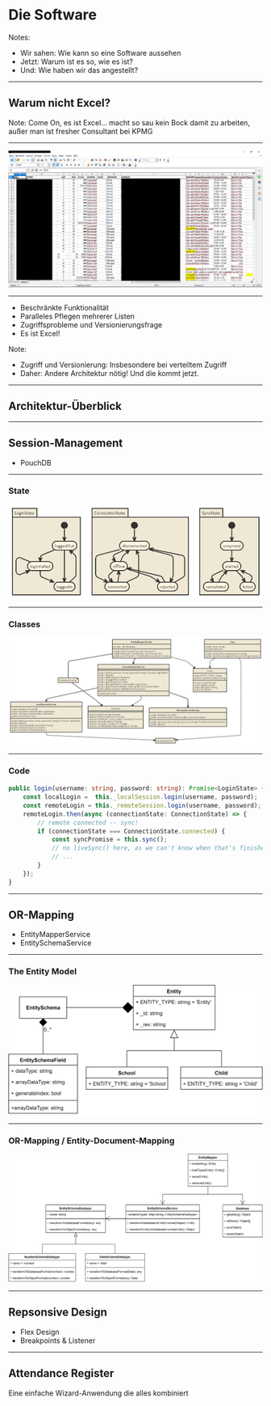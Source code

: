 # Die Software

Notes:
- Wir sahen: Wie kann so eine Software aussehen
- Jetzt: Warum ist es so, wie es ist?
- Und: Wie haben wir das angestellt?

---

## Warum nicht Excel?

Note: Come On, es ist Excel... macht so sau kein Bock damit zu arbeiten, außer man ist fresher Consultant bei KPMG

----

![Symbolbild Pflege in Excel](img/Excell_Beispiel_Anonymisiert.PNG)

----

- Beschränkte Funktionalität <!-- .element: class="bigger" -->
- Paralleles Pflegen mehrerer Listen <!-- .element: class="bigger fragment" -->
- Zugriffsprobleme und Versionierungsfrage <!-- .element: class="bigger fragment" -->
- Es ist Excel! <!-- .element: class="huge bold fragment" -->

Note:
- Zugriff und Versionierung: Insbesondere bei verteiltem Zugriff
- Daher: Andere Architektur nötig! Und die kommt jetzt.

---

## Architektur-Überblick

---

## Session-Management

- PouchDB

----

### State

![Session State](img/session_state.png)

----

### Classes

![Session Classes](img/session_classes.png)

----

### Code

```ts
public login(username: string, password: string): Promise<LoginState> {
    const localLogin =  this._localSession.login(username, password);
    const remoteLogin = this._remoteSession.login(username, password);
    remoteLogin.then(async (connectionState: ConnectionState) => {
        // remote connected -- sync!
        if (connectionState === ConnectionState.connected) {
            const syncPromise = this.sync();
            // no liveSync() here, as we can't know when that's finished if there are no changes.
            // ...
        }
    });
}
```

---

## OR-Mapping

- EntityMapperService <!-- .element: class="fragment" data-fragment-index="1" -->
- EntitySchemaService <!-- .element: class="fragment" data-fragment-index="2" -->

----

### The Entity Model

![Entity Model](img/entity_relation.png)

----

### OR-Mapping / Entity-Document-Mapping

![OR-Mapping](img/or_mapping.png)

---

## Repsonsive Design

- Flex Design
- Breakpoints & Listener

---

## Attendance Register

Eine einfache Wizard-Anwendung die alles kombiniert
